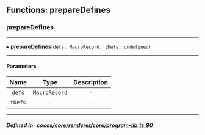 ## Functions: prepareDefines

### prepareDefines


___
▸ **prepareDefines**(`defs: MacroRecord, tDefs: undefined`)
___


#### Parameters

| Name | Type | Description |
| :------: | :------: | :------: |
| `defs` | `MacroRecord` | - |
| `tDefs` | - | - |

___


##### Defined in &nbsp;   [cocos/core/renderer/core/program-lib.ts:90](https://github.com/cocos-creator/engine/blob/c7bf6b8a9/cocos/core/renderer/core/program-lib.ts#L90)&nbsp;
